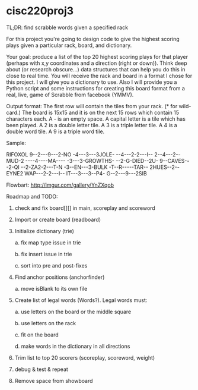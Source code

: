 # cisc220proj3
TL;DR: find scrabble words given a specified rack

For this project you're going to design code to give the highest scoring plays given a particular rack, board, and dictionary.

Your goal: produce a list of the top 20 highest scoring plays for that player (perhaps with x,y coordinates and a direction (right or down)). 
Think deep about (or research obscure…) data structures that can help you do this in close to real time. You will receive the rack and board 
in a format I chose for this project. I will give you a dictionary to use. Also I will provide you a Python script and some instructions for 
creating this board format from a real, live, game of Scrabble from facebook (YMMV).

Output format:
The first row will contain the tiles from your rack. (* for wild-card.)
The board is 15x15 and it is on the next 15 rows which contain 15 characters each.
A - is an empty space.
A capital letter is a tile which has been played.
A 2 is a double letter tile.
A 3 is a triple letter tile.
A 4 is a double word tile.
A 9 is a triple word tile.

Sample:

RIFOXOL
9--2---9---2-NO
-4---3---3JOLE-
--4---2-2---I--
2--4---2--MUD-2
----4----MA----
-3---3-GROWTHS-
--2-G-DIED--2U-
9--CAVES---2-QI
--2-ZA2-2---T-N
-3--EN---3-BULK
-T--R-----TAR--
2HUES--2--EYNE2
WAP---2-2---I--
IT---3---3--P4-
G--2---9---2SIB

Flowbart:
http://imgur.com/gallery/YnZXqob

Roadmap and TODO:

1. check and fix board[][] in main, scoreplay and scoreword

2. Import or create board (readboard)

3. Initialize dictionary (trie)
   
    a. fix map type issue in trie

    b. fix insert issue in trie

    c. sort into pre and post-fixes

4. Find anchor positions (anchorfinder)
    
    a. move isBlank to its own file

5. Create list of legal words (Words?). Legal words must:

    a. use letters on the board or the middle square

    b. use letters on the rack

    c. fit on the board

    d. make words in the dictionary in all directions

6. Trim list to top 20 scorers (scoreplay, scoreword, weight)

7. debug & test & repeat

8. Remove space from showboard
